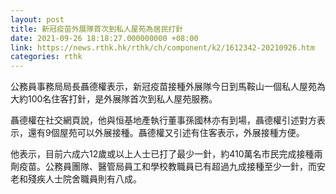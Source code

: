 ```yaml
---
layout: post
title: 新冠疫苗外展隊首次到私人屋苑為居民打針
date: 2021-09-26 18:18:27.000000000 +08:00
link: https://news.rthk.hk/rthk/ch/component/k2/1612342-20210926.htm
categories: rthk
---
```


公務員事務局局長聶德權表示，新冠疫苗接種外展隊今日到馬鞍山一個私人屋苑為大約100名住客打針，是外展隊首次到私人屋苑服務。

聶德權在社交網頁說，他與恒基地產執行董事孫國林亦有到場，聶德權引述對方表示，還有9個屋苑可以外展接種。聶德權又引述有住客表示，外展接種方便。

他表示，目前六成六12歲或以上人士已打了最少一針，約410萬名市民完成接種兩劑疫苗。公務員團隊、醫管局員工和學校教職員已有超過九成接種至少一針，而安老和殘疾人士院舍職員則有八成。
